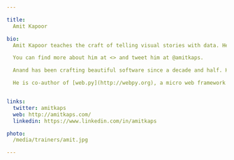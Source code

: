 ```yaml
---

title:
  Amit Kapoor

bio:
  Amit Kapoor teaches the craft of telling visual stories with data. He conducts workshops and trainings on Data Science in Python and R, as well as on Data Visualisation topics. His background is in strategy consulting having worked with AT Kearney in India, then with Booz & Company in Europe and more recently for startups in Bangalore. He did his B.Tech in Mechanical Engineering from IIT, Delhi and PGDM (MBA) from IIM, Ahmedabad. 

  You can find more about him at <> and tweet him at @amitkaps.

  Anand has been crafting beautiful software since a decade and half. He's now building a data science platform, [rorodata](http://rorodata.com/), which he recently co-founded. He regularly conducts advanced programming courses through Pipal Academy.

  He is co-author of [web.py](http://webpy.org), a micro web framework in Python. He has worked at Strand Life Sciences and Internet Archive.


links:
  twitter: amitkaps
  web: http://amitkaps.com/
  linkedin: https://www.linkedin.com/in/amitkaps

photo:
  /media/trainers/amit.jpg

---
```

